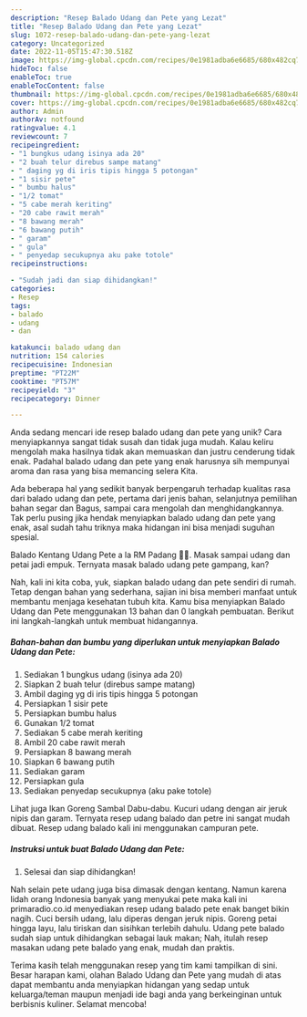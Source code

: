 ```yaml
---
description: "Resep Balado Udang dan Pete yang Lezat"
title: "Resep Balado Udang dan Pete yang Lezat"
slug: 1072-resep-balado-udang-dan-pete-yang-lezat
category: Uncategorized
date: 2022-11-05T15:47:30.518Z
image: https://img-global.cpcdn.com/recipes/0e1981adba6e6685/680x482cq70/balado-udang-dan-pete-foto-resep-utama.jpg
hideToc: false
enableToc: true
enableTocContent: false
thumbnail: https://img-global.cpcdn.com/recipes/0e1981adba6e6685/680x482cq70/balado-udang-dan-pete-foto-resep-utama.jpg
cover: https://img-global.cpcdn.com/recipes/0e1981adba6e6685/680x482cq70/balado-udang-dan-pete-foto-resep-utama.jpg
author: Admin
authorAv: notfound
ratingvalue: 4.1
reviewcount: 7
recipeingredient:
- "1 bungkus udang isinya ada 20"
- "2 buah telur direbus sampe matang"
- " daging yg di iris tipis hingga 5 potongan"
- "1 sisir pete"
- " bumbu halus"
- "1/2 tomat"
- "5 cabe merah keriting"
- "20 cabe rawit merah"
- "8 bawang merah"
- "6 bawang putih"
- " garam"
- " gula"
- " penyedap secukupnya aku pake totole"
recipeinstructions:

- "Sudah jadi dan siap dihidangkan!"
categories:
- Resep
tags:
- balado
- udang
- dan

katakunci: balado udang dan 
nutrition: 154 calories
recipecuisine: Indonesian
preptime: "PT22M"
cooktime: "PT57M"
recipeyield: "3"
recipecategory: Dinner

---
```





Anda sedang mencari ide resep balado udang dan pete yang unik? Cara menyiapkannya sangat tidak susah dan tidak juga mudah. Kalau keliru mengolah maka hasilnya tidak akan memuaskan dan justru cenderung tidak enak. Padahal balado udang dan pete yang enak harusnya sih mempunyai aroma dan rasa yang bisa memancing selera Kita.





Ada beberapa hal yang sedikit banyak berpengaruh terhadap kualitas rasa dari balado udang dan pete, pertama dari jenis bahan, selanjutnya pemilihan bahan segar dan Bagus, sampai cara mengolah dan menghidangkannya. Tak perlu pusing jika hendak menyiapkan balado udang dan pete yang enak,      asal sudah tahu triknya maka hidangan ini bisa menjadi suguhan spesial.














Balado Kentang Udang Pete a la RM Padang 👍🏼. Masak sampai udang dan petai jadi empuk. Ternyata masak balado udang pete gampang, kan?






Nah, kali ini kita coba, yuk, siapkan balado udang dan pete sendiri di rumah. Tetap dengan bahan yang sederhana, sajian ini bisa memberi manfaat untuk membantu menjaga kesehatan tubuh kita. Kamu bisa menyiapkan Balado Udang dan Pete menggunakan 13 bahan dan 0 langkah pembuatan. Berikut ini langkah-langkah untuk membuat hidangannya.

<!--inarticleads1-->

##### Bahan-bahan dan bumbu yang diperlukan untuk menyiapkan Balado Udang dan Pete:

1. Sediakan 1 bungkus udang (isinya ada 20)
1. Siapkan 2 buah telur (direbus sampe matang)
1. Ambil  daging yg di iris tipis hingga 5 potongan
1. Persiapkan 1 sisir pete
1. Persiapkan  bumbu halus
1. Gunakan 1/2 tomat
1. Sediakan 5 cabe merah keriting
1. Ambil 20 cabe rawit merah
1. Persiapkan 8 bawang merah
1. Siapkan 6 bawang putih
1. Sediakan  garam
1. Persiapkan  gula
1. Sediakan  penyedap secukupnya (aku pake totole)


Lihat juga Ikan Goreng Sambal Dabu-dabu. Kucuri udang dengan air jeruk nipis dan garam. Ternyata resep udang balado dan petre ini sangat mudah dibuat. Resep udang balado kali ini menggunakan campuran pete. 

<!--inarticleads2-->

##### Instruksi untuk buat Balado Udang dan Pete:


1. Selesai dan siap dihidangkan!

Nah selain pete udang juga bisa dimasak dengan kentang. Namun karena lidah orang Indonesia banyak yang menyukai pete maka kali ini primaradio.co.id menyediakan resep udang balado pete enak banget bikin nagih. Cuci bersih udang, lalu diperas dengan jeruk nipis. Goreng petai hingga layu, lalu tiriskan dan sisihkan terlebih dahulu. Udang pete balado sudah siap untuk dihidangkan sebagai lauk makan; Nah, itulah resep masakan udang pete balado yang enak, mudah dan praktis. 

Terima kasih telah menggunakan resep yang tim kami tampilkan di sini. Besar harapan kami, olahan Balado Udang dan Pete yang mudah di atas dapat membantu anda menyiapkan hidangan yang sedap untuk keluarga/teman maupun menjadi ide bagi anda yang berkeinginan untuk berbisnis kuliner. Selamat mencoba!

